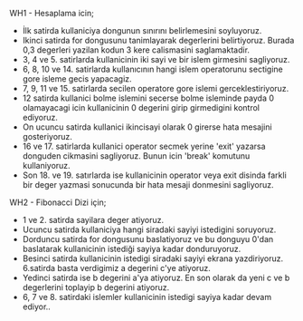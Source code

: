 
WH1 - Hesaplama icin;
- İlk satirda kullaniciya dongunun sınırını belirlemesini soyluyoruz.
- Ikinci satirda for dongusunu tanimlayarak degerlerini belirtiyoruz. Burada 0,3 degerleri yazilan kodun 3 kere calismasini saglamaktadir.
- 3, 4 ve 5. satirlarda kullanicinin iki sayi ve bir islem girmesini sagliyoruz.
- 6, 8, 10 ve 14. satirlarda kullanıcının hangi islem operatorunu sectigine gore isleme gecis yapacagiz.
- 7, 9, 11 ve 15. satirlarda secilen operatore gore islemi gerceklestiriyoruz.
- 12 satirda kullanici bolme islemini secerse bolme isleminde payda 0 olamayacagi icin kullanicinin 0 degerini girip girmedigini kontrol ediyoruz.
- On ucuncu satirda kullanici ikincisayi olarak 0 girerse hata mesajini gosteriyoruz. 
- 16 ve 17. satirlarda kullanici operator secmek yerine 'exit' yazarsa donguden cikmasini sagliyoruz. Bunun icin 'break' komutunu kullaniyoruz.
- Son 18. ve 19. satırlarda ise kullanicinin operator veya exit disinda farkli bir deger yazmasi sonucunda bir hata mesaji donmesini sagliyoruz.

WH2 - Fibonacci Dizi için;

- 1 ve 2. satirda sayilara deger atiyoruz.
- Ucuncu satirda kullaniciya hangi siradaki sayiyi istedigini soruyoruz.
- Dorduncu satirda for dongusunu baslatiyoruz ve bu donguyu 0'dan baslatarak kullanicinin istediği sayiya kadar donduruyoruz.
- Besinci satirda kullanicinin istedigi siradaki sayiyi ekrana yazdiriyoruz. 6.satirda basta verdigimiz a degerini c'ye atiyoruz.
- Yedinci satirda ise b degerini a'ya atiyoruz. En son olarak da yeni c ve b degerlerini toplayip b degerini atiyoruz.
- 6, 7 ve 8. satirdaki islemler kullanicinin istedigi sayiya kadar devam ediyor..
